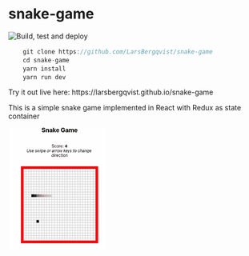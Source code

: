 # snake-game
![Build, test and deploy](https://github.com/larsbergqvist/snake-game/actions/workflows/ci.yml/badge.svg)

<p>

```javascript
    git clone https://github.com/LarsBergqvist/snake-game
    cd snake-game
    yarn install
    yarn run dev
```
<p>Try it out live here: https://larsbergqvist.github.io/snake-game  
<p>This is a simple snake game implemented in React with Redux as state container  

![Alt text](https://github.com/LarsBergqvist/snake-game/blob/main/snake-game.gif?raw=true 'Snake game')  
